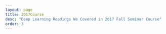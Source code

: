 ```yaml
---
layout: page
title: 2017Course
desc: "Deep Learning Readings We Covered in 2017 Fall Seminar Course"
order: 3
---
```

